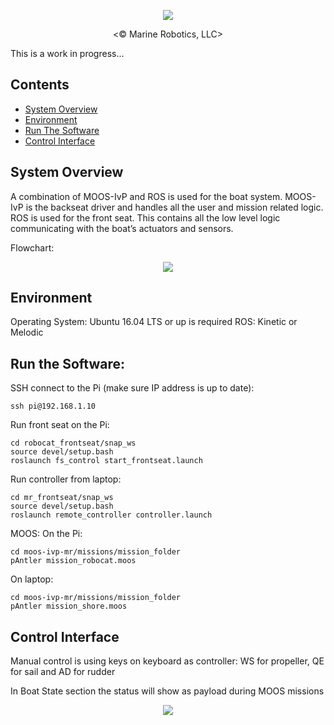 <p align="center"><img src="https://user-images.githubusercontent.com/47678311/134843035-bf94204a-1e1a-4baa-b05a-0608b420d87e.png"></p>
<p align="center"><© Marine Robotics, LLC></p>

This is a work in progress...

## Contents

- [System Overview](#systemoverview)
- [Environment](#environment)
- [Run The Software](#runthesoftware)
- [Control Interface](#controlinterface)

## System Overview

A combination of MOOS-IvP and ROS is used for the boat system. MOOS-IvP is the backseat driver and handles all the user and mission related logic. ROS is used for the front seat. This contains all the low level logic communicating with the boat’s actuators and sensors.

Flowchart:
<p align="center"><img src="https://user-images.githubusercontent.com/47678311/134934079-bc020045-4d39-49ab-9f9b-42817a68920d.png"></p>

## Environment
Operating System: Ubuntu 16.04 LTS or up is required
ROS: Kinetic or Melodic

## Run the Software:

SSH connect to the Pi (make sure IP address is up to date):
```
ssh pi@192.168.1.10
```
Run front seat on the Pi:
```
cd robocat_frontseat/snap_ws
source devel/setup.bash
roslaunch fs_control start_frontseat.launch
```
Run controller from laptop:
```
cd mr_frontseat/snap_ws
source devel/setup.bash
roslaunch remote_controller controller.launch
```
MOOS:
On the Pi:
```
cd moos-ivp-mr/missions/mission_folder
pAntler mission_robocat.moos
```
On laptop:
```
cd moos-ivp-mr/missions/mission_folder
pAntler mission_shore.moos
```
## Control Interface
Manual control is using keys on keyboard as controller:
WS for propeller, QE for sail and AD for rudder

In Boat State section the status will show as payload during MOOS missions
<p align="center"><img src="https://user-images.githubusercontent.com/47678311/134934203-96bc625d-c441-46ac-a2cf-9d8e144e75be.png"></p>
